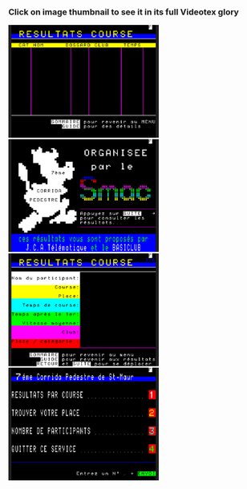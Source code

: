 ### Click on image thumbnail to see it in its full **Videotex** glory

[<img src="https://raw.githubusercontent.com/XReyRobert/VideotexPagesRepository/master//PagesVideotex/cquest/corrida/.thumbnails/E.COR.RESULT.vtx.png" width="300">](http://www.lideal.com/miedit/minitel-loader.html?url=https://raw.githubusercontent.com/XReyRobert/VideotexPagesRepository/master//PagesVideotex/cquest/corrida/E.COR.RESULT.vtx)
[<img src="https://raw.githubusercontent.com/XReyRobert/VideotexPagesRepository/master//PagesVideotex/cquest/corrida/.thumbnails/E.CORRIDA.vtx.png" width="300">](http://www.lideal.com/miedit/minitel-loader.html?url=https://raw.githubusercontent.com/XReyRobert/VideotexPagesRepository/master//PagesVideotex/cquest/corrida/E.CORRIDA.vtx)
[<img src="https://raw.githubusercontent.com/XReyRobert/VideotexPagesRepository/master//PagesVideotex/cquest/corrida/.thumbnails/E.COR.RESULT2.vtx.png" width="300">](http://www.lideal.com/miedit/minitel-loader.html?url=https://raw.githubusercontent.com/XReyRobert/VideotexPagesRepository/master//PagesVideotex/cquest/corrida/E.COR.RESULT2.vtx)
[<img src="https://raw.githubusercontent.com/XReyRobert/VideotexPagesRepository/master//PagesVideotex/cquest/corrida/.thumbnails/E.COR.MENU.vtx.png" width="300">](http://www.lideal.com/miedit/minitel-loader.html?url=https://raw.githubusercontent.com/XReyRobert/VideotexPagesRepository/master//PagesVideotex/cquest/corrida/E.COR.MENU.vtx)
